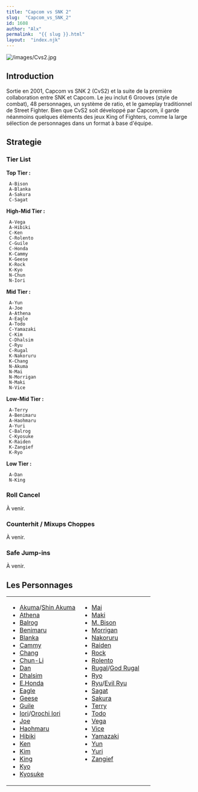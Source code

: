 ```yaml
---
title: "Capcom vs SNK 2"
slug:  "Capcom_vs_SNK_2"
id: 1608
author: "Alx"
permalink:  "{{ slug }}.html"
layout:  "index.njk"
---
```


![](/images/Cvs2.jpg "/images/Cvs2.jpg")

## Introduction

Sortie en 2001, Capcom vs SNK 2 (CvS2) et la suite de la première
collaboration entre SNK et Capcom. Le jeu inclut 6 Grooves (style de
combat), 48 personnages, un système de ratio, et le gameplay
traditionnel de Street Fighter. Bien que CvS2 soit développé par Capcom,
il garde néanmoins quelques éléments des jeux King of Fighters, comme la
large sélection de personnages dans un format à base d'équipe.

## Strategie

### Tier List

**Top Tier :**

` A-Bison  `  
` A-Blanka`  
` A-Sakura  `  
` C-Sagat`

**High-Mid Tier :**

` A-Vega`  
` A-Hibiki `  
` C-Ken`  
` C-Rolento`  
` C-Guile`  
` C-Honda`  
` K-Cammy`  
` K-Geese`  
` K-Rock`  
` K-Kyo`  
` N-Chun `  
` N-Iori`

**Mid Tier :**

` A-Yun`  
` A-Joe`  
` A-Athena`  
` A-Eagle`  
` A-Todo`  
` C-Yamazaki`  
` C-Kim`  
` C-Dhalsim`  
` C-Ryu`  
` C-Rugal`  
` K-Nakoruru`  
` K-Chang`  
` N-Akuma`  
` N-Mai`  
` N-Morrigan `  
` N-Maki`  
` N-Vice`

**Low-Mid Tier :**

` A-Terry`  
` A-Benimaru`  
` A-Haohmaru`  
` A-Yuri`  
` C-Balrog`  
` C-Kyosuke`  
` K-Raiden`  
` K-Zangief`  
` K-Ryo`

**Low Tier :**

` A-Dan`  
` N-King`

### Roll Cancel

À venir.

### Counterhit / Mixups Choppes

À venir.

### Safe Jump-ins

À venir.

## Les Personnages

<table width=100%>
<tr>
<td width=50% valign=top>

- [Akuma](Akuma_(CvS2) "wikilink")/[Shin Akuma](Shin_Akuma "wikilink")
- [Athena](Athena_(CvS2) "wikilink")
- [Balrog](Balrog_(CvS2) "wikilink")
- [Benimaru](Benimaru_(CvS2) "wikilink")
- [Blanka](Blanka_(CvS2) "wikilink")
- [Cammy](Cammy_(CvS2) "wikilink")
- [Chang](Chang_(CvS2) "wikilink")
- [Chun-Li](Chun-Li_(CvS2) "wikilink")
- [Dan](Dan_(CvS2) "wikilink")
- [Dhalsim](Dhalsim_(CvS2) "wikilink")
- [E.Honda](E.Honda_(CvS2) "wikilink")
- [Eagle](Eagle_(CvS2) "wikilink")
- [Geese](Geese_(CvS2) "wikilink")
- [Guile](Guile_(CvS2) "wikilink")
- [Iori](Iori_(CvS2) "wikilink")/[Orochi Iori](Orochi_Iori "wikilink")
- [Joe](Joe_(CvS2) "wikilink")
- [Haohmaru](Haohmaru_(CvS2) "wikilink")
- [Hibiki](Hibiki_(CvS2) "wikilink")
- [Ken](Ken_(CvS2) "wikilink")
- [Kim](Kim_(CvS2) "wikilink")
- [King](King_(CvS2) "wikilink")
- [Kyo](Kyo_(CvS2) "wikilink")
- [Kyosuke](Kyosuke_(CvS2) "wikilink")

</td>
<td width=50% valign=top>

- [Mai](Mai_(CvS2) "wikilink")
- [Maki](Maki_(CvS2) "wikilink")
- [M. Bison](M._Bison_(CvS2) "wikilink")
- [Morrigan](Morrigan_(CvS2) "wikilink")
- [Nakoruru](Nakoruru_(CvS2) "wikilink")
- [Raiden](Raiden_(CvS2) "wikilink")
- [Rock](Rock_(CvS2) "wikilink")
- [Rolento](Rolento_(CvS2) "wikilink")
- [Rugal](Rugal_(CvS2) "wikilink")/[God Rugal](God_Rugal "wikilink")
- [Ryo](Ryo_(CvS2) "wikilink")
- [Ryu](Ryu_(CvS2) "wikilink")/[Evil Ryu](Evil_Ryu "wikilink")
- [Sagat](Sagat_(CvS2) "wikilink")
- [Sakura](Sakura_(CvS2) "wikilink")
- [Terry](Terry_(CvS2) "wikilink")
- [Todo](Todo_(CvS2) "wikilink")
- [Vega](Vega_(CvS2) "wikilink")
- [Vice](Vice_(CvS2) "wikilink")
- [Yamazaki](Yamazaki_(CvS2) "wikilink")
- [Yun](Yun_(CvS2) "wikilink")
- [Yuri](Yuri_(CvS2) "wikilink")
- [Zangief](Zangief_(CvS2) "wikilink")

</td>
</tr>
</table>
